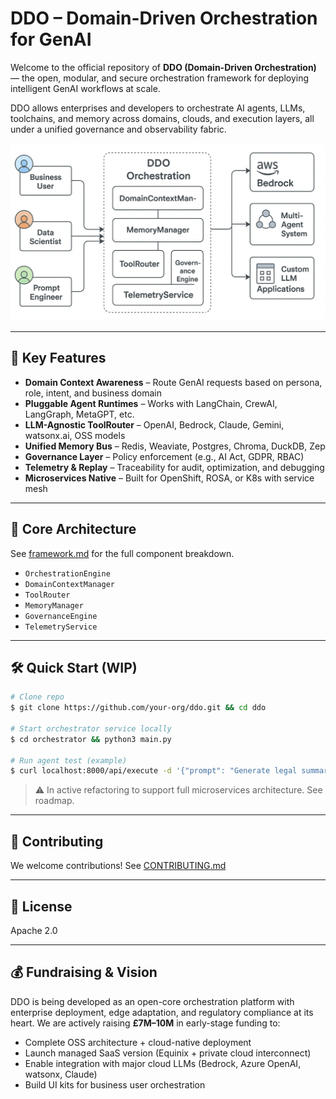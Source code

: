 # DDO – Domain-Driven Orchestration for GenAI

Welcome to the official repository of **DDO (Domain-Driven Orchestration)** — the open, modular, and secure orchestration framework for deploying intelligent GenAI workflows at scale.

DDO allows enterprises and developers to orchestrate AI agents, LLMs, toolchains, and memory across domains, clouds, and execution layers, all under a unified governance and observability fabric.

![alt text](image-2.png)


---

## 🚀 Key Features

- **Domain Context Awareness** – Route GenAI requests based on persona, role, intent, and business domain
- **Pluggable Agent Runtimes** – Works with LangChain, CrewAI, LangGraph, MetaGPT, etc.
- **LLM-Agnostic ToolRouter** – OpenAI, Bedrock, Claude, Gemini, watsonx.ai, OSS models
- **Unified Memory Bus** – Redis, Weaviate, Postgres, Chroma, DuckDB, Zep
- **Governance Layer** – Policy enforcement (e.g., AI Act, GDPR, RBAC)
- **Telemetry & Replay** – Traceability for audit, optimization, and debugging
- **Microservices Native** – Built for OpenShift, ROSA, or K8s with service mesh

---

## 🧱 Core Architecture

See [framework.md](./framework.md) for the full component breakdown.

- `OrchestrationEngine`
- `DomainContextManager`
- `ToolRouter`
- `MemoryManager`
- `GovernanceEngine`
- `TelemetryService`

---

## 🛠️ Quick Start (WIP)

```bash
# Clone repo
$ git clone https://github.com/your-org/ddo.git && cd ddo

# Start orchestrator service locally
$ cd orchestrator && python3 main.py

# Run agent test (example)
$ curl localhost:8000/api/execute -d '{"prompt": "Generate legal summary"}'
```

> ⚠️ In active refactoring to support full microservices architecture. See roadmap.

---

## 🤝 Contributing

We welcome contributions! See [CONTRIBUTING.md](./CONTRIBUTING.md)

---

## 📜 License

Apache 2.0

---

## 💰 Fundraising & Vision

DDO is being developed as an open-core orchestration platform with enterprise deployment, edge adaptation, and regulatory compliance at its heart. We are actively raising **£7M–10M** in early-stage funding to:

- Complete OSS architecture + cloud-native deployment
- Launch managed SaaS version (Equinix + private cloud interconnect)
- Enable integration with major cloud LLMs (Bedrock, Azure OpenAI, watsonx, Claude)
- Build UI kits for business user orchestration

